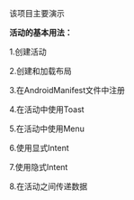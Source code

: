 该项目主要演示

**活动的基本用法：**

1.创建活动

2.创建和加载布局

3.在AndroidManifest文件中注册

4.在活动中使用Toast

5.在活动中使用Menu

6.使用显式Intent

7.使用隐式Intent

8.在活动之间传递数据